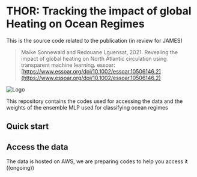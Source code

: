 
# THOR: Tracking the impact of global Heating on Ocean Regimes

This is the source code related to the publication (in review for JAMES)
> Maike Sonnewald and Redouane Lguensat, 2021.
> Revealing the impact of global heating on North Atlantic circulation using transparent machine learning.
> essoar: [https://www.essoar.org/doi/10.1002/essoar.10506146.2](https://www.essoar.org/doi/10.1002/essoar.10506146.2)

![Logo](https://github.com/maikejulie/DNN4Cli/blob/main/figures/sketch.png?raw=true)

This repository contains the codes used for accessing the data and the weights of the ensemble MLP used for classifying ocean regimes

## Quick start

## Access the data
The data is hosted on AWS, we are preparing codes to help you access it ((ongoing))

